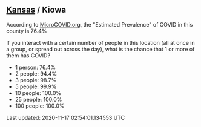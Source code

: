 
## [Kansas](/united-states/kansas) / Kiowa

According to [MicroCOVID.org](http://microcovid.org),
the "Estimated Prevalence" of COVID in this county is 76.4%

If you interact with a certain number of people in this location
(all at once in a group, or spread out across the day), what is the chance that
1 or more of them has COVID?

- 1 person: 76.4%
- 2 people: 94.4%
- 3 people: 98.7%
- 5 people: 99.9%
- 10 people: 100.0%
- 25 people: 100.0%
- 100 people: 100.0%

Last updated: 2020-11-17 02:54:01.134553 UTC
